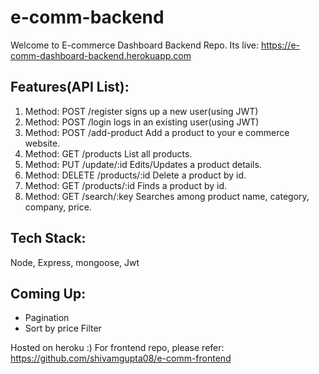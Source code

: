 # e-comm-backend
Welcome to E-commerce Dashboard Backend Repo. Its live: https://e-comm-dashboard-backend.herokuapp.com

## Features(API List):

1. Method: POST /register signs up a new user(using JWT)
2. Method: POST /login logs in an existing user(using JWT)
3. Method: POST /add-product Add a product to your e commerce website.
4. Method: GET /products List all products.
5. Method: PUT /update/:id Edits/Updates a product details.
6. Method: DELETE /products/:id Delete a product by id.
7. Method: GET /products/:id Finds a product by id.
8. Method: GET /search/:key Searches among product name, category, company, price.

## Tech Stack: 
Node, Express, mongoose, Jwt

## Coming Up:
- Pagination
- Sort by price Filter

Hosted on heroku :) For frontend repo, please refer: https://github.com/shivamgupta08/e-comm-frontend
